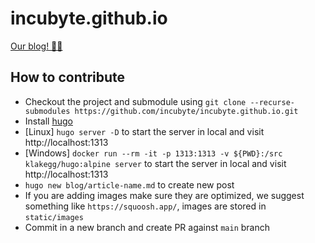 # incubyte.github.io

[Our blog! ✍🏼](https://blog.incubyte.co/)

## How to contribute

- Checkout the project and submodule using `git clone --recurse-submodules https://github.com/incubyte/incubyte.github.io.git`
- Install [hugo](https://gohugo.io/getting-started/installing/)
- [Linux] `hugo server -D` to start the server in local and visit http://localhost:1313
- [Windows] `docker run --rm -it -p 1313:1313 -v ${PWD}:/src klakegg/hugo:alpine server` to start the server in local and visit http://localhost:1313
- `hugo new blog/article-name.md` to create new post
- If you are adding images make sure they are optimized, we suggest something like `https://squoosh.app/`, images are stored in `static/images`
- Commit in a new branch and create PR against `main` branch
